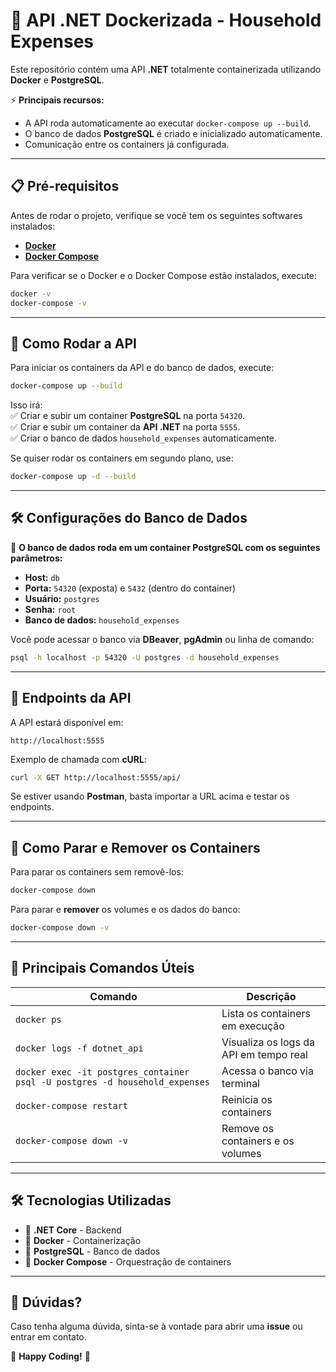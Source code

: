 # 🚀 API .NET Dockerizada - Household Expenses  

Este repositório contém uma API **.NET** totalmente containerizada utilizando **Docker** e **PostgreSQL**.  

⚡ **Principais recursos:**  
- A API roda automaticamente ao executar `docker-compose up --build`.  
- O banco de dados **PostgreSQL** é criado e inicializado automaticamente.  
- Comunicação entre os containers já configurada.  

---

## 📋 Pré-requisitos  

Antes de rodar o projeto, verifique se você tem os seguintes softwares instalados:  

- **[Docker](https://www.docker.com/get-started)**  
- **[Docker Compose](https://docs.docker.com/compose/)**  

Para verificar se o Docker e o Docker Compose estão instalados, execute:  

```sh
docker -v
docker-compose -v
```

---

## 🚀 Como Rodar a API  

Para iniciar os containers da API e do banco de dados, execute:  

```sh
docker-compose up --build
```

Isso irá:  
✅ Criar e subir um container **PostgreSQL** na porta `54320`.  
✅ Criar e subir um container da **API .NET** na porta `5555`.  
✅ Criar o banco de dados `household_expenses` automaticamente.  

Se quiser rodar os containers em segundo plano, use:  

```sh
docker-compose up -d --build
```

---

## 🛠️ Configurações do Banco de Dados  

📌 **O banco de dados roda em um container PostgreSQL com os seguintes parâmetros:**  

- **Host:** `db`  
- **Porta:** `54320` (exposta) e `5432` (dentro do container)  
- **Usuário:** `postgres`  
- **Senha:** `root`  
- **Banco de dados:** `household_expenses`  

Você pode acessar o banco via **DBeaver**, **pgAdmin** ou linha de comando:  

```sh
psql -h localhost -p 54320 -U postgres -d household_expenses
```

---

## 📡 Endpoints da API  

A API estará disponível em:  

```
http://localhost:5555
```

Exemplo de chamada com **cURL**:  

```sh
curl -X GET http://localhost:5555/api/
```

Se estiver usando **Postman**, basta importar a URL acima e testar os endpoints.  


---

## 🔄 Como Parar e Remover os Containers  

Para parar os containers sem removê-los:  

```sh
docker-compose down
```

Para parar e **remover** os volumes e os dados do banco:  

```sh
docker-compose down -v
```

---

## 🎯 Principais Comandos Úteis  

| Comando | Descrição |
|---------|-----------|
| `docker ps` | Lista os containers em execução |
| `docker logs -f dotnet_api` | Visualiza os logs da API em tempo real |
| `docker exec -it postgres_container psql -U postgres -d household_expenses` | Acessa o banco via terminal |
| `docker-compose restart` | Reinicia os containers |
| `docker-compose down -v` | Remove os containers e os volumes |

---

## 🛠️ Tecnologias Utilizadas  

- 🚀 **.NET Core** - Backend  
- 🐳 **Docker** - Containerização  
- 🐘 **PostgreSQL** - Banco de dados  
- 🔄 **Docker Compose** - Orquestração de containers  

---

## 🧐 Dúvidas?  

Caso tenha alguma dúvida, sinta-se à vontade para abrir uma **issue** ou entrar em contato.  

🚀 **Happy Coding!** 🎉